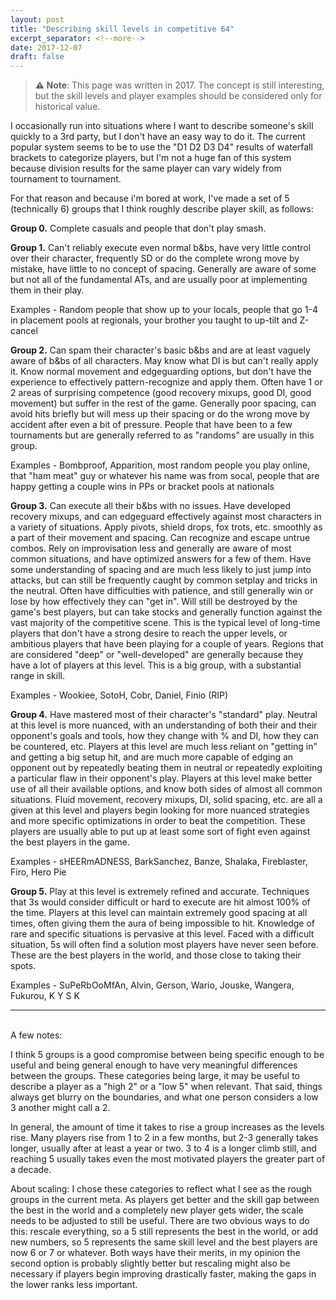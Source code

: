 ```yaml
---
layout: post
title: "Describing skill levels in competitive 64"
excerpt_separator: <!--more-->
date: 2017-12-07
draft: false
---
```


> <b>⚠️ Note</b>: This page was written in 2017. The concept is still interesting, but the skill levels and player examples should be considered only for historical value.

I occasionally run into situations where I want to describe someone's skill quickly to a 3rd party, but I don't have an easy way to do it. The current popular system seems to be to use the "D1 D2 D3 D4" results of waterfall brackets to categorize players, but I'm not a huge fan of this system because division results for the same player can vary widely from tournament to tournament.
<!--more-->

For that reason and because i'm bored at work, I've made a set of 5 (technically 6) groups that I think roughly describe player skill, as follows:

**Group 0.** Complete casuals and people that don't play smash.

**Group 1.** Can't reliably execute even normal b&bs, have very little control over their character, frequently SD or do the complete wrong move by mistake, have little to no concept of spacing. Generally are aware of some but not all of the fundamental ATs, and are usually poor at implementing them in their play.

Examples - Random people that show up to your locals, people that go 1-4 in placement pools at regionals, your brother you taught to up-tilt and Z-cancel

**Group 2.** Can spam their character's basic b&bs and are at least vaguely aware of b&bs of all characters. May know what DI is but can't really apply it. Know normal movement and edgeguarding options, but don't have the experience to effectively pattern-recognize and apply them. Often have 1 or 2 areas of surprising competence (good recovery mixups, good DI, good movement) but suffer in the rest of the game. Generally poor spacing, can avoid hits briefly but will mess up their spacing or do the wrong move by accident after even a bit of pressure. People that have been to a few tournaments but are generally referred to as "randoms" are usually in this group.

Examples - Bombproof, Apparition, most random people you play online, that "ham meat" guy or whatever his name was from socal, people that are happy getting a couple wins in PPs or bracket pools at nationals

**Group 3.** Can execute all their b&bs with no issues. Have developed recovery mixups, and can edgeguard effectively against most characters in a variety of situations. Apply pivots, shield drops, fox trots, etc. smoothly as a part of their movement and spacing. Can recognize and escape untrue combos. Rely on improvisation less and generally are aware of most common situations, and have optimized answers for a few of them. Have some understanding of spacing and are much less likely to just jump into attacks, but can still be frequently caught by common setplay and tricks in the neutral. Often have difficulties with patience, and still generally win or lose by how effectively they can "get in". Will still be destroyed by the game's best players, but can take stocks and generally function against the vast majority of the competitive scene. This is the typical level of long-time players that don't have a strong desire to reach the upper levels, or ambitious players that have been playing for a couple of years. Regions that are considered "deep" or "well-developed" are generally because they have a lot of players at this level. This is a big group, with a substantial range in skill.

Examples - Wookiee, SotoH, Cobr, Daniel, Finio (RIP)

**Group 4.** Have mastered most of their character's "standard" play. Neutral at this level is more nuanced, with an understanding of both their and their opponent's goals and tools, how they change with % and DI, how they can be countered, etc. Players at this level are much less reliant on "getting in" and getting a big setup hit, and are much more capable of edging an opponent out by repeatedly beating them in neutral or repeatedly exploiting a particular flaw in their opponent's play. Players at this level make better use of all their available options, and know both sides of almost all common situations. Fluid movement, recovery mixups, DI, solid spacing, etc. are all a given at this level and players begin looking for more nuanced strategies and more specific optimizations in order to beat the competition. These players are usually able to put up at least some sort of fight even against the best players in the game.

Examples - sHEERmADNESS, BarkSanchez, Banze, Shalaka, Fireblaster, Firo, Hero Pie

**Group 5.** Play at this level is extremely refined and accurate. Techniques that 3s would consider difficult or hard to execute are hit almost 100% of the time. Players at this level can maintain extremely good spacing at all times, often giving them the aura of being impossible to hit. Knowledge of rare and specific situations is pervasive at this level. Faced with a difficult situation, 5s will often find a solution most players have never seen before. These are the best players in the world, and those close to taking their spots.

Examples - SuPeRbOoMfAn, Alvin, Gerson, Wario, Jouske, Wangera, Fukurou, K Y S K

___ 
<br />
A few notes:

I think 5 groups is a good compromise between being specific enough to be useful and being general enough to have very meaningful differences between the groups. These categories being large, it may be useful to describe a player as a "high 2" or a "low 5" when relevant. That said, things always get blurry on the boundaries, and what one person considers a low 3 another might call a 2.

In general, the amount of time it takes to rise a group increases as the levels rise. Many players rise from 1 to 2 in a few months, but 2-3 generally takes longer, usually after at least a year or two. 3 to 4 is a longer climb still, and reaching 5 usually takes even the most motivated players the greater part of a decade.

About scaling: I chose these categories to reflect what I see as the rough groups in the current meta. As players get better and the skill gap between the best in the world and a completely new player gets wider, the scale needs to be adjusted to still be useful. There are two obvious ways to do this: rescale everything, so a 5 still represents the best in the world, or add new numbers, so 5 represents the same skill level and the best players are now 6 or 7 or whatever. Both ways have their merits, in my opinion the second option is probably slightly better but rescaling might also be necessary if players begin improving drastically faster, making the gaps in the lower ranks less important.
